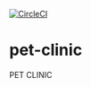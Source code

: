 [![CircleCI](https://circleci.com/gh/yipson/pet-clinic/tree/master.svg?style=svg)](https://circleci.com/gh/yipson/pet-clinic/tree/master)

# pet-clinic

PET CLINIC

